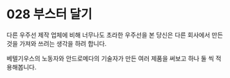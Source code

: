 # 028 부스터 달기

다른 우주선 제작 업체에 비해 너무나도 초라한 우주선을 본 당신은 다른 회사에서 만든 것을 가져와 쓰려는 생각을 하려 합니다.

베텔기우스의 노동자와 안드로메다의 기술자가 만든 여러 제품을 써보고 하나 둘 씩 적용해봅니다.
